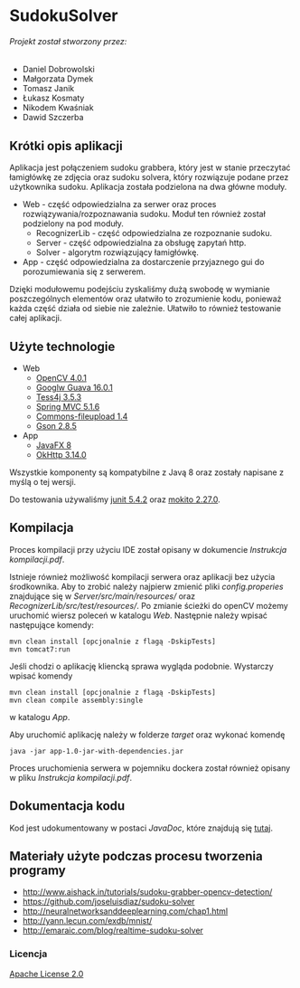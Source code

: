 # SudokuSolver #

###### Projekt został stworzony przez:
* Daniel Dobrowolski
* Małgorzata Dymek
* Tomasz Janik
* Łukasz Kosmaty
* Nikodem Kwaśniak
* Dawid Szczerba

## Krótki opis aplikacji ##

Aplikacja jest połączeniem sudoku grabbera, który jest w stanie przeczytać łamigłówkę ze zdjęcia oraz sudoku solvera, który rozwiązuje podane przez użytkownika sudoku.
Aplikacja została podzielona na dwa główne moduły.
* Web - część odpowiedzialna za serwer oraz proces rozwiązywania/rozpoznawania sudoku. Moduł ten również został podzielony na pod moduły.
    * RecognizerLib - część odpowiedzialna ze rozpoznanie sudoku.
    * Server - część odpowiedzialna za obsługę zapytań http.
    * Solver - algorytm rozwiązujący łamigłówkę.
* App - część odpowiedzialna za dostarczenie przyjaznego gui do porozumiewania się z serwerem.

Dzięki modułowemu podejściu zyskaliśmy dużą swobodę w wymianie poszczególnych elementów oraz ułatwiło to zrozumienie kodu, ponieważ każda część działa od siebie nie zależnie. Ułatwiło to również testowanie całej aplikacji.
## Użyte technologie ##

* Web
    * [OpenCV 4.0.1](https://docs.opencv.org/4.0.1/)
    * [Googlw Guava 16.0.1](https://github.com/google/guava/tree/v16.0.1)
    * [Tess4j 3.5.3](https://github.com/nguyenq/tess4j/tree/tess4j-3.5.3)
    * [Spring MVC 5.1.6](https://github.com/spring-projects/spring-framework)
    * [Commons-fileupload 1.4](https://commons.apache.org/proper/commons-fileupload/)
    * [Gson 2.8.5](https://github.com/google/gson/tree/gson-parent-2.8.5)
* App
    * [JavaFX 8](https://openjfx.io/)
    * [OkHttp 3.14.0](https://square.github.io/okhttp/)

Wszystkie komponenty są kompatybilne z Javą 8 oraz zostały napisane z myślą o tej wersji.

Do testowania używaliśmy [junit 5.4.2](https://junit.org/junit5/) oraz [mokito 2.27.0](https://site.mockito.org/).

## Kompilacja ##

Proces kompilacji przy użyciu IDE został opisany w dokumencie _Instrukcja kompilacji.pdf_.

Istnieje również możliwość kompilacji serwera oraz aplikacji bez użycia środkownika.
Aby to zrobić należy najpierw zmienić pliki _config.properies_ znajdujące się w _Server/src/main/resources/_ oraz _RecognizerLib/src/test/resources/_. Po zmianie ścieżki do openCV możemy uruchomić wiersz poleceń w katalogu _Web_. Następnie należy wpisać następujące komendy:
```
mvn clean install [opcjonalnie z flagą -DskipTests]
mvn tomcat7:run
```

Jeśli chodzi o aplikację kliencką sprawa wygląda podobnie. Wystarczy wpisać komendy
```
mvn clean install [opcjonalnie z flagą -DskipTests]
mvn clean compile assembly:single
```
w katalogu _App_.

Aby uruchomić aplikację należy w folderze _target_ oraz wykonać komendę
```
java -jar app-1.0-jar-with-dependencies.jar
```

Proces uruchomienia serwera w pojemniku dockera został również opisany w pliku _Instrukcja kompilacji.pdf_.

## Dokumentacja kodu ##

Kod jest udokumentowany w postaci _JavaDoc_, które znajdują się [tutaj](https://github.com/lukmccall/SudokuSolver/tree/master/Doc/JavaDoc).

## Materiały użyte podczas procesu tworzenia programy ##

* http://www.aishack.in/tutorials/sudoku-grabber-opencv-detection/
* https://github.com/joseluisdiaz/sudoku-solver
* http://neuralnetworksanddeeplearning.com/chap1.html
* http://yann.lecun.com/exdb/mnist/
* http://emaraic.com/blog/realtime-sudoku-solver

### Licencja ###
[Apache License 2.0](https://github.com/lukmccall/SudokuSolver/blob/master/LICENSE)
